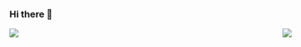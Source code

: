### Hi there 👋
<img align="left" src="https://p0.meituan.net/csc/8aa9fb052f91dbf31988eb6da1f3b2d3420152.png" />
<img align="right" src="https://github-readme-stats.vercel.app/api?username=BeUnhappy&show_icons=true">
